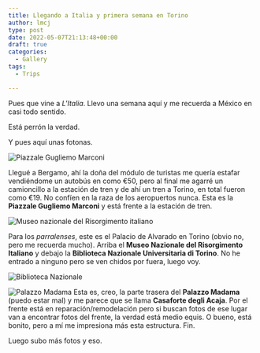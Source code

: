 ```yaml
---
title: Llegando a Italia y primera semana en Torino
author: lmcj
type: post
date: 2022-05-07T21:13:48+00:00
draft: true
categories:
  - Gallery
tags:
  - Trips

---
```

Pues que vine a _L'Italia_. Llevo una semana aquí y me recuerda a México en casi todo sentido.

Está perrón la verdad.

Y pues aquí unas fotonas.

![Piazzale Gugliemo Marconi](/images/2022-05-01-torino/travel-2022-bergamo-square.jpg)

Llegué a Bergamo, ahí la doña del módulo de turistas me quería estafar vendiéndome un autobús en como €50, pero al final me agarré un camioncillo a la estación de tren y de ahí un tren a Torino, en total fueron como €19. No confíen en la raza de los aeropuertos nunca. Esta es la **Piazzale Gugliemo Marconi** y está frente a la estación de tren.

![Museo nazionale del Risorgimento italiano](/images/2022-05-01-torino/travel-2022-torino-museo-res.jpg)

Para los _parralenses_, este es el Palacio de Alvarado en Torino (obvio no, pero me recuerda mucho). Arriba el **Museo Nazionale del Risorgimento Italiano** y debajo la **Biblioteca Nazionale Universitaria di Torino**. No he entrado a ninguno pero se ven chidos por fuera, luego voy.

![Biblioteca Nazionale](/images/2022-05-01-torino/travel-2022-torino-biblio.jpg)

![Palazzo Madama](/images/2022-05-01-torino/travel-2022-torino-palazzo-mad.jpg)
Esta es, creo, la parte trasera del **Palazzo Madama** (puedo estar mal) y me parece que se llama **Casaforte degli Acaja**. Por el frente está en reparación/remodelación pero si buscan fotos de ese lugar van a encontrar fotos del frente, la verdad está medio equis. O bueno, está bonito, pero a mí me impresiona más esta estructura. Fin.

Luego subo más fotos y eso.
